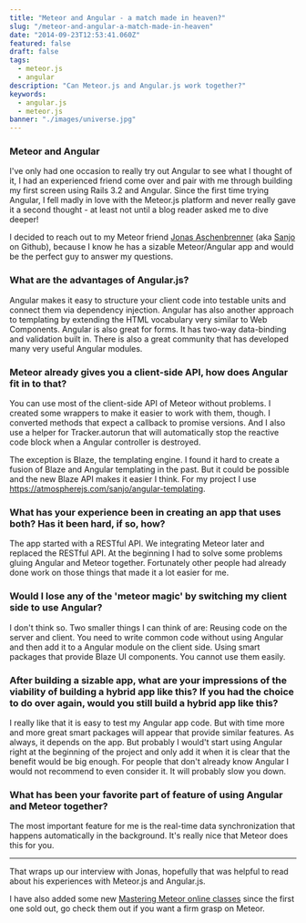 ```yaml
---
title: "Meteor and Angular - a match made in heaven?"
slug: "/meteor-and-angular-a-match-made-in-heaven"
date: "2014-09-23T12:53:41.060Z"
featured: false
draft: false
tags:
  - meteor.js
  - angular
description: "Can Meteor.js and Angular.js work together?"
keywords:
  - angular.js
  - meteor.js
banner: "./images/universe.jpg"
---
```


### Meteor and Angular

I've only had one occasion to really try out Angular to see what I thought of it, I had an experienced friend come over and pair with me through building my first screen using Rails 3.2 and Angular. Since the first time trying Angular, I fell madly in love with the Meteor.js platform and never really gave it a second thought - at least not until a blog reader asked me to dive deeper!

I decided to reach out to my Meteor friend [Jonas Aschenbrenner](https://twitter.com/SanjoX) (aka [Sanjo](https://github.com/Sanjo) on Github), because I know he has a sizable Meteor/Angular app and would be the perfect guy to answer my questions.

### What are the advantages of Angular.js?

Angular makes it easy to structure your client code into testable units and connect them via dependency injection. Angular has also another approach to templating by extending the HTML vocabulary very similar to Web Components. Angular is also great for forms. It has two-way data-binding and validation built in. There is also a great community that has developed many very useful Angular modules.

### Meteor already gives you a client-side API, how does Angular fit in to that?

You can use most of the client-side API of Meteor without problems. I created some wrappers to make it easier to work with them, though. I converted methods that expect a callback to promise versions. And I also use a helper for Tracker.autorun that will automatically stop the reactive code block when a Angular controller is destroyed.

The exception is Blaze, the templating engine. I found it hard to create a fusion of Blaze and Angular templating in the past. But it could be possible and the new Blaze API makes it easier I think. For my project I use https://atmospherejs.com/sanjo/angular-templating.

### What has your experience been in creating an app that uses both? Has it been hard, if so, how?

The app started with a RESTful API. We integrating Meteor later and replaced the RESTful API. At the beginning I had to solve some problems gluing Angular and Meteor together. Fortunately other people had already done work on those things that made it a lot easier for me.

### Would I lose any of the 'meteor magic' by switching my client side to use Angular?

I don't think so. Two smaller things I can think of are:
Reusing code on the server and client. You need to write common code without using Angular and then add it to a Angular module on the client side.
Using smart packages that provide Blaze UI components. You cannot use them easily.

### After building a sizable app, what are your impressions of the viability of building a hybrid app like this? If you had the choice to do over again, would you still build a hybrid app like this?

I really like that it is easy to test my Angular app code. But with time more and more great smart packages will appear that provide similar features. As always, it depends on the app. But probably I would't start using Angular right at the beginning of the project and only add it when it is clear that the benefit would be big enough.
For people that don't already know Angular I would not recommend to even consider it. It will probably slow you down.

### What has been your favorite part of feature of using Angular and Meteor together?

The most important feature for me is the real-time data synchronization that happens automatically in the background. It's really nice that Meteor does this for you.

---

That wraps up our interview with Jonas, hopefully that was helpful to read about his experiences with Meteor.js and Angular.js.

I have also added some new [Mastering Meteor online classes](http://meteorjs.club/learn/) since the first one sold out, go check them out if you want a firm grasp on Meteor.

